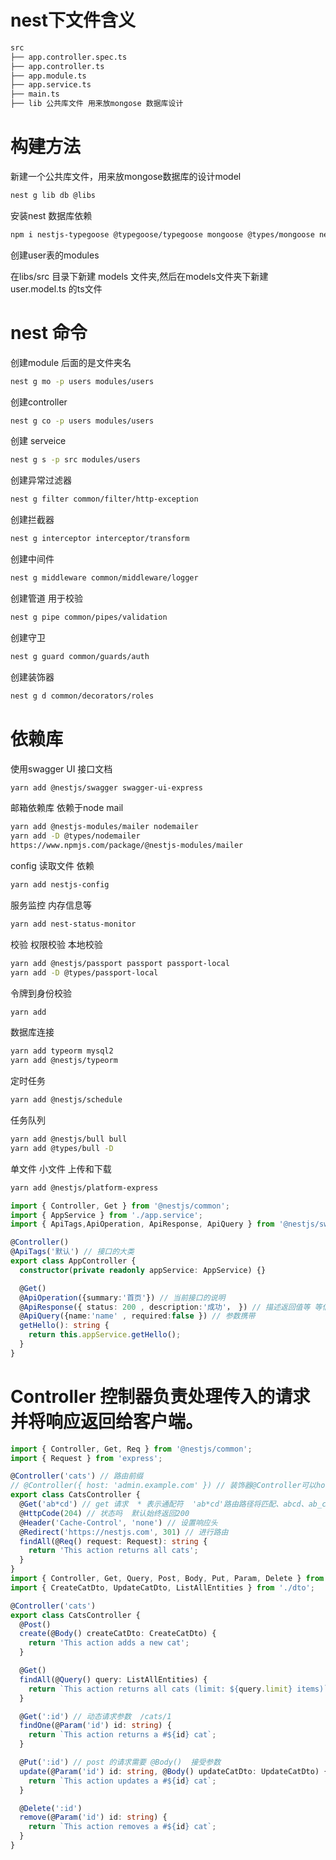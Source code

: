 # nest下文件含义
```sh
src
├── app.controller.spec.ts
├── app.controller.ts
├── app.module.ts
├── app.service.ts
├── main.ts
├── lib 公共库文件 用来放mongose 数据库设计
```

# 构建方法
新建一个公共库文件，用来放mongose数据库的设计model
```sh
nest g lib db @libs
```
 安装nest 数据库依赖
 ```sh
npm i nestjs-typegoose @typegoose/typegoose mongoose @types/mongoose nestjs-mongoose-crud @nestjs/swagger swagger-ui-express
 ```
 创建user表的modules
 <div>在libs/src 目录下新建 models 文件夹,然后在models文件夹下新建 user.model.ts 的ts文件</div>

# nest 命令
 
创建module 后面的是文件夹名 
```sh
nest g mo -p users modules/users
```
创建controller
```sh
nest g co -p users modules/users
```
创建 serveice
```sh
nest g s -p src modules/users
```
创建异常过滤器
```sh
nest g filter common/filter/http-exception
```
创建拦截器
```sh
nest g interceptor interceptor/transform
```
创建中间件
```sh
nest g middleware common/middleware/logger
```
创建管道 用于校验
```sh
nest g pipe common/pipes/validation
```
创建守卫
```sh
nest g guard common/guards/auth
```
创建装饰器
```sh
nest g d common/decorators/roles
```
# 依赖库
使用swagger UI 接口文档
```sh
yarn add @nestjs/swagger swagger-ui-express
```
邮箱依赖库   依赖于node mail
```sh
yarn add @nestjs-modules/mailer nodemailer
yarn add -D @types/nodemailer
https://www.npmjs.com/package/@nestjs-modules/mailer
```
config 读取文件 依赖
```sh
yarn add nestjs-config
```
服务监控  内存信息等
```sh
yarn add nest-status-monitor
```
校验  权限校验  本地校验
```sh
yarn add @nestjs/passport passport passport-local
yarn add -D @types/passport-local
```
令牌到身份校验
```sh
yarn add 
```
数据库连接
```sh
yarn add typeorm mysql2
yarn add @nestjs/typeorm
```
定时任务
```sh
yarn add @nestjs/schedule
```
任务队列
```sh
yarn add @nestjs/bull bull
yarn add @types/bull -D
```
单文件 小文件 上传和下载
```sh
yarn add @nestjs/platform-express
```
```ts
import { Controller, Get } from '@nestjs/common';
import { AppService } from './app.service';
import { ApiTags,ApiOperation, ApiResponse, ApiQuery } from '@nestjs/swagger';

@Controller()
@ApiTags('默认') // 接口的大类
export class AppController {
  constructor(private readonly appService: AppService) {}

  @Get()
  @ApiOperation({summary:'首页'}) // 当前接口的说明
  @ApiResponse({ status: 200 , description:'成功'， }) // 描述返回值等 等信息
  @ApiQuery({name:'name' , required:false }) // 参数携带
  getHello(): string {
    return this.appService.getHello();
  }
}


```
# Controller 控制器负责处理传入的请求并将响应返回给客户端。

```ts
import { Controller, Get, Req } from '@nestjs/common';
import { Request } from 'express';

@Controller('cats') // 路由前缀
// @Controller({ host: 'admin.example.com' }) // 装饰器@Controller可以host选择要求传入请求的 HTTP 主机匹配某个特定值。
export class CatsController {
  @Get('ab*cd') // get 请求  * 表示通配符  'ab*cd'路由路径将匹配、abcd、ab_cd等abecd。
  @HttpCode(204) // 状态吗  默认始终返回200 
  @Header('Cache-Control', 'none') // 设置响应头
  @Redirect('https://nestjs.com', 301) // 进行路由
  findAll(@Req() request: Request): string {
    return 'This action returns all cats';
  }
}
import { Controller, Get, Query, Post, Body, Put, Param, Delete } from '@nestjs/common';
import { CreateCatDto, UpdateCatDto, ListAllEntities } from './dto';

@Controller('cats')
export class CatsController {
  @Post()
  create(@Body() createCatDto: CreateCatDto) {
    return 'This action adds a new cat';
  }

  @Get()
  findAll(@Query() query: ListAllEntities) {
    return `This action returns all cats (limit: ${query.limit} items)`;
  }

  @Get(':id') // 动态请求参数  /cats/1
  findOne(@Param('id') id: string) {
    return `This action returns a #${id} cat`;
  }

  @Put(':id') // post 的请求需要 @Body()  接受参数
  update(@Param('id') id: string, @Body() updateCatDto: UpdateCatDto) {
    return `This action updates a #${id} cat`;
  }

  @Delete(':id')
  remove(@Param('id') id: string) {
    return `This action removes a #${id} cat`;
  }
}
```